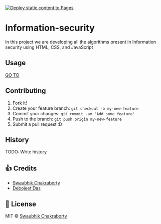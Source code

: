 [![Deploy static content to Pages](https://github.com/swaubhik/information-security/actions/workflows/pages.yml/badge.svg?branch=main)](https://github.com/swaubhik/information-security/actions/workflows/pages.yml)

# Information-security

In this project we are developing all the algorithms present in Information security using HTML, CSS, and JavaScript



## Usage

[GO TO](https://swaubhik.github.io/information-security/)

## Contributing

1. Fork it!
2. Create your feature branch: `git checkout -b my-new-feature`
3. Commit your changes: `git commit -am 'Add some feature'`
4. Push to the branch: `git push origin my-new-feature`
5. Submit a pull request :D

## History

TODO: Write history

## :+1: Credits

- [Swaubhik Chakraborty](https://www.swaubhik.engineer/)
- [Debojeet Das](https://www.debojeet.works)

## :eyes: License

MIT &copy; [Swaubhik Chakraborty](https://github.com/swaubhik/information-security/blob/master/LICENSE)
